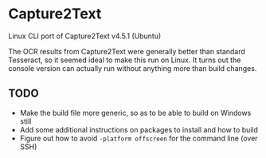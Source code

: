 # Capture2Text
Linux CLI port of Capture2Text v4.5.1 (Ubuntu)

The OCR results from Capture2Text were generally better than standard Tesseract, so it seemed ideal to make this run on Linux. It turns out the console version can actually run without anything more than build changes.

## TODO
* Make the build file more generic, so as to be able to build on Windows still
* Add some additional instructions on packages to install and how to build
* Figure out how to avoid `-platform offscreen` for the command line (over SSH)
